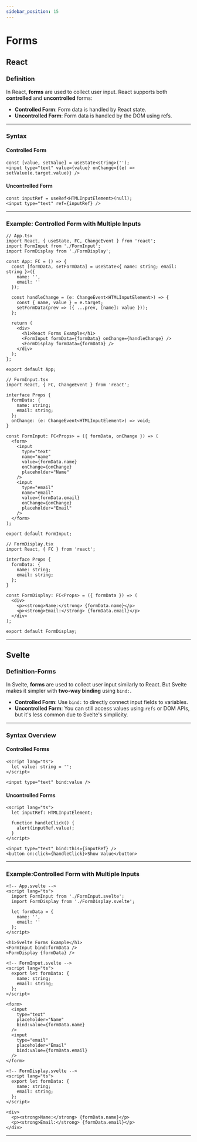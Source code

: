 ```yaml
---
sidebar_position: 15
---
```

# Forms

## **React**

### Definition

In React, **forms** are used to collect user input. React supports both **controlled** and
**uncontrolled** forms:

* **Controlled Form**: Form data is handled by React state.
* **Uncontrolled Form**: Form data is handled by the DOM using refs.

---

### Syntax

#### Controlled Form

```tsx
const [value, setValue] = useState<string>('');
<input type="text" value={value} onChange={(e) => setValue(e.target.value)} />
```

#### Uncontrolled Form

```tsx
const inputRef = useRef<HTMLInputElement>(null);
<input type="text" ref={inputRef} />
```

---

### Example: Controlled Form with Multiple Inputs

```tsx
// App.tsx
import React, { useState, FC, ChangeEvent } from 'react';
import FormInput from './FormInput';
import FormDisplay from './FormDisplay';

const App: FC = () => {
  const [formData, setFormData] = useState<{ name: string; email: string }>({
    name: '',
    email: ''
  });

  const handleChange = (e: ChangeEvent<HTMLInputElement>) => {
    const { name, value } = e.target;
    setFormData(prev => ({ ...prev, [name]: value }));
  };

  return (
    <div>
      <h1>React Forms Example</h1>
      <FormInput formData={formData} onChange={handleChange} />
      <FormDisplay formData={formData} />
    </div>
  );
};

export default App;
```

```tsx
// FormInput.tsx
import React, { FC, ChangeEvent } from 'react';

interface Props {
  formData: {
    name: string;
    email: string;
  };
  onChange: (e: ChangeEvent<HTMLInputElement>) => void;
}

const FormInput: FC<Props> = ({ formData, onChange }) => (
  <form>
    <input
      type="text"
      name="name"
      value={formData.name}
      onChange={onChange}
      placeholder="Name"
    />
    <input
      type="email"
      name="email"
      value={formData.email}
      onChange={onChange}
      placeholder="Email"
    />
  </form>
);

export default FormInput;
```

```tsx
// FormDisplay.tsx
import React, { FC } from 'react';

interface Props {
  formData: {
    name: string;
    email: string;
  };
}

const FormDisplay: FC<Props> = ({ formData }) => (
  <div>
    <p><strong>Name:</strong> {formData.name}</p>
    <p><strong>Email:</strong> {formData.email}</p>
  </div>
);

export default FormDisplay;
```

---

## **Svelte**

### Definition-Forms

In Svelte, **forms** are used to collect user input similarly to React. But Svelte makes it simpler
 with **two-way binding** using `bind:`.

* **Controlled Form**: Use `bind:` to directly connect input fields to variables.
* **Uncontrolled Form**: You can still access values using `refs` or DOM APIs, but it's less common
due to Svelte's simplicity.

---

### Syntax Overview

#### Controlled Forms

```svelte
<script lang="ts">
  let value: string = '';
</script>

<input type="text" bind:value />
````

#### Uncontrolled Forms

```svelte
<script lang="ts">
  let inputRef: HTMLInputElement;
  
  function handleClick() {
    alert(inputRef.value);
  }
</script>

<input type="text" bind:this={inputRef} />
<button on:click={handleClick}>Show Value</button>
```

---

### Example:Controlled Form with Multiple Inputs

```svelte
<!-- App.svelte -->
<script lang="ts">
  import FormInput from './FormInput.svelte';
  import FormDisplay from './FormDisplay.svelte';

  let formData = {
    name: '',
    email: ''
  };
</script>

<h1>Svelte Forms Example</h1>
<FormInput bind:formData />
<FormDisplay {formData} />
```

```svelte
<!-- FormInput.svelte -->
<script lang="ts">
  export let formData: {
    name: string;
    email: string;
  };
</script>

<form>
  <input
    type="text"
    placeholder="Name"
    bind:value={formData.name}
  />
  <input
    type="email"
    placeholder="Email"
    bind:value={formData.email}
  />
</form>
```

```svelte
<!-- FormDisplay.svelte -->
<script lang="ts">
  export let formData: {
    name: string;
    email: string;
  };
</script>

<div>
  <p><strong>Name:</strong> {formData.name}</p>
  <p><strong>Email:</strong> {formData.email}</p>
</div>
```

---
